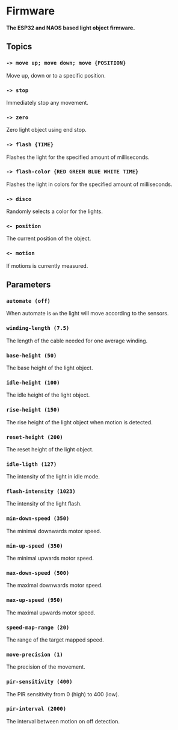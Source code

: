 # Firmware

**The ESP32 and NAOS based light object firmware.**

## Topics

### `-> move up; move down; move {POSITION}`

Move up, down or to a specific position.

### `-> stop`

Immediately stop any movement.

### `-> zero`

Zero light object using end stop.

### `-> flash {TIME}`

Flashes the light for the specified amount of milliseconds.

### `-> flash-color {RED GREEN BLUE WHITE TIME}`

Flashes the light in colors for the specified amount of milliseconds.

### `-> disco`

Randomly selects a color for the lights.

### `<- position`

The current position of the object.

### `<- motion`

If motions is currently measured.

## Parameters

### `automate (off)`

When automate is `on` the light will move according to the sensors.

### `winding-length (7.5)`

The length of the cable needed for one average winding.

### `base-height (50)`

The base height of the light object.

### `idle-height (100)`

The idle height of the light object.

### `rise-height (150)`

The rise height of the light object when motion is detected.

### `reset-height (200)`

The reset height of the light object.

### `idle-ligth (127)`

The intensity of the light in idle mode.

### `flash-intensity (1023)`

The intensity of the light flash.

### `min-down-speed (350)`

The minimal downwards motor speed.

### `min-up-speed (350)`

The minimal upwards motor speed.

### `max-down-speed (500)`

The maximal downwards motor speed.

### `max-up-speed (950)`

The maximal upwards motor speed.

### `speed-map-range (20)`

The range of the target mapped speed.

### `move-precision (1)`

The precision of the movement.

### `pir-sensitivity (400)`

The PIR sensitivity from 0 (high) to 400 (low).

### `pir-interval (2000)`

The interval between motion on off detection.
